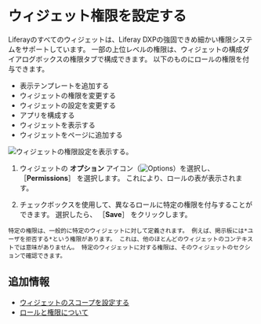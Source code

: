 # ウィジェット権限を設定する

Liferayのすべてのウィジェットは、Liferay DXPの強固できめ細かい権限システムをサポートしています。 一部の上位レベルの権限は、ウィジェットの構成ダイアログボックスの権限タブで構成できます。 以下のものにロールの権限を付与できます。

- 表示テンプレートを追加する
- ウィジェットの権限を変更する
- ウィジェットの設定を変更する
- アプリを構成する
- ウィジェットを表示する
- ウィジェットをページに追加する

![ウィジェットの権限設定を表示する。](./setting-widget-permissions/images/01.png)

1. ウィジェットの **オプション** アイコン（![Options](../../../../images/icon-app-options.png)）を選択し、 ［**Permissions**］ を選択します。 これにより、ロールの表が表示されます。

1. チェックボックスを使用して、異なるロールに特定の権限を付与することができます。 選択したら、 ［**Save**］ をクリックします。

```{note}
特定の権限は、一般的に特定のウィジェットに対して定義されます。 例えば、掲示板には*ユーザを拒否する*という権限があります。 これは、他のほとんどのウィジェットのコンテキストでは意味がありません。 特定のウィジェットに対する権限は、そのウィジェットのセクションで確認できます。
```

<a name="additional-information" />

## 追加情報

- [ウィジェットのスコープを設定する](./setting-widget-scopes.md)
- [ロールと権限について](../../../../users-and-permissions/roles-and-permissions/understanding-roles-and-permissions.md)
